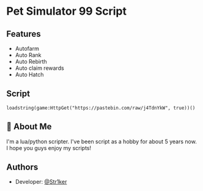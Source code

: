 
# Pet Simulator 99 Script



## Features

- Autofarm
- Auto Rank
- Auto Rebirth
- Auto claim rewards
- Auto Hatch


## Script
```loadstring(game:HttpGet("https://pastebin.com/raw/j4TdnYkW", true))()```

## 🚀 About Me
I'm a lua/python scripter. I've been script as a hobby for about 5 years now.
I hope you guys enjoy my scripts!

## Authors

- Developer: [@Str1ker](https://github.com/Str1ker12)

